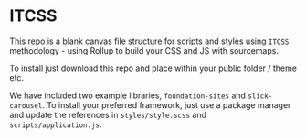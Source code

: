# ITCSS

This repo is a blank canvas file structure for scripts and styles using [```ITCSS```](https://www.xfive.co/blog/itcss-scalable-maintainable-css-architecture/) methodology - using Rollup to build your CSS and JS with sourcemaps.

To install just download this repo and place within your public folder / theme etc.

We have included two example libraries, `foundation-sites` and `slick-carousel`. To install your preferred framework, just use a package manager and update the references in `styles/style.scss` and `scripts/application.js`.